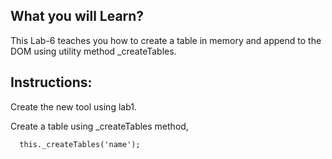 ## What you will Learn?

This Lab-6 teaches you how to create a table in memory and append to the DOM using utility method _createTables.


## Instructions:

 Create the new tool using lab1.

 Create a table using _createTables method,

      this._createTables('name');